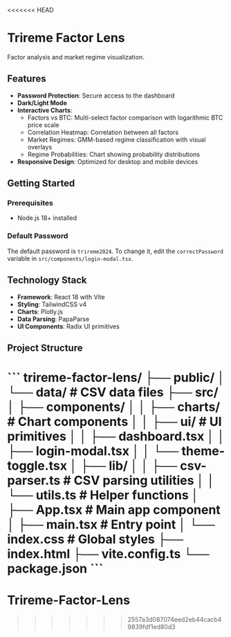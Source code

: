 <<<<<<< HEAD
# Trireme Factor Lens
Factor analysis and market regime visualization.

## Features
- **Password Protection**: Secure access to the dashboard
- **Dark/Light Mode**
- **Interactive Charts**:
  - Factors vs BTC: Multi-select factor comparison with logarithmic BTC price scale
  - Correlation Heatmap: Correlation between all factors
  - Market Regimes: GMM-based regime classification with visual overlays
  - Regime Probabilities: Chart showing probability distributions
- **Responsive Design**: Optimized for desktop and mobile devices

## Getting Started

### Prerequisites

- Node.js 18+ installed

### Default Password

The default password is `trireme2024`. To change it, edit the `correctPassword` variable in `src/components/login-modal.tsx`.


## Technology Stack

- **Framework**: React 18 with Vite
- **Styling**: TailwindCSS v4
- **Charts**: Plotly.js
- **Data Parsing**: PapaParse
- **UI Components**: Radix UI primitives

## Project Structure

\`\`\`
trireme-factor-lens/
├── public/
│   └── data/              # CSV data files
├── src/
│   ├── components/
│   │   ├── charts/        # Chart components
│   │   ├── ui/            # UI primitives
│   │   ├── dashboard.tsx
│   │   ├── login-modal.tsx
│   │   └── theme-toggle.tsx
│   ├── lib/
│   │   ├── csv-parser.ts  # CSV parsing utilities
│   │   └── utils.ts       # Helper functions
│   ├── App.tsx            # Main app component
│   ├── main.tsx           # Entry point
│   └── index.css          # Global styles
├── index.html
├── vite.config.ts
└── package.json
\`\`\`
=======
# Trireme-Factor-Lens
>>>>>>> 2557a3d087074eed2eb44cacb49839fdf1ed80d3
